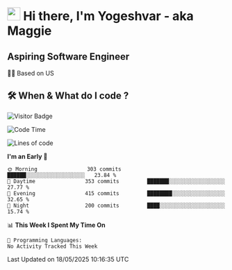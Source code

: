 <h1><img src="https://emojis.slackmojis.com/emojis/images/1531849430/4246/blob-sunglasses.gif?1531849430" width="30"/> Hi there, I'm Yogeshvar - aka Maggie</h1>

## Aspiring Software Engineer
🏂🏻  Based on US 

## 🛠 When & What do I code ?  

![Visitor Badge](https://visitor-badge.feriirawann.repl.co?username=yogeshvar&repo=yogeshvar&label=Visitors&style=plastic&color=%23457BFF&contentType=svg)

<!--START_SECTION:waka-->
![Code Time](http://img.shields.io/badge/Code%20Time-2%2C931%20hrs%2011%20mins-blue)

![Lines of code](https://img.shields.io/badge/From%20Hello%20World%20I%27ve%20Written-3.9%20million%20lines%20of%20code-blue)

**I'm an Early 🐤** 

```text
🌞 Morning                303 commits         ██████░░░░░░░░░░░░░░░░░░░   23.84 % 
🌆 Daytime                353 commits         ███████░░░░░░░░░░░░░░░░░░   27.77 % 
🌃 Evening                415 commits         ████████░░░░░░░░░░░░░░░░░   32.65 % 
🌙 Night                  200 commits         ████░░░░░░░░░░░░░░░░░░░░░   15.74 % 
```


📊 **This Week I Spent My Time On** 

```text
💬 Programming Languages: 
No Activity Tracked This Week
```


 Last Updated on 18/05/2025 10:16:35 UTC
<!--END_SECTION:waka-->
